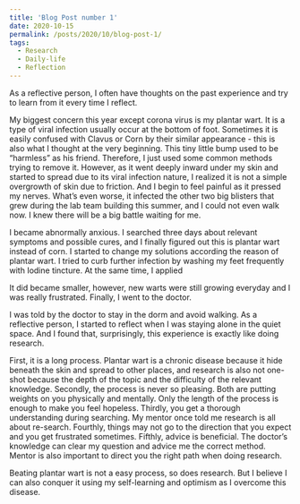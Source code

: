 ```yaml
---
title: 'Blog Post number 1'
date: 2020-10-15
permalink: /posts/2020/10/blog-post-1/
tags:
  - Research
  - Daily-life
  - Reflection
---
```


As a reflective person, I often have thoughts on the past experience and try to learn from it every time I reflect. 

My biggest concern this year except corona virus is my plantar wart. It is a type of viral infection usually occur at the bottom of foot. Sometimes it is easily confused with Clavus or Corn by their similar appearance - this is also what I thought at the very beginning. This tiny little bump used to be “harmless” as his friend. Therefore, I just used some common methods trying to remove it. However, as it went deeply inward under my skin and started to spread due to its viral infection nature, I realized it is not a simple overgrowth of skin due to friction. And I begin to feel painful as it pressed my nerves. What’s even worse, it infected the other two big blisters that grew during the lab team building this summer, and I could not even walk now. I knew there will be a big battle waiting for me.

I became abnormally anxious. I searched three days about relevant symptoms and possible cures, and I finally figured out this is plantar wart instead of corn. I started to change my solutions according the reason of plantar wart. I tried to curb further infection by washing my feet frequently with Iodine tincture. At the same time, I applied  

It did became smaller, however, new warts were still growing everyday and I was really frustrated. Finally, I went to the doctor.

I was told by the doctor to stay in the dorm and avoid walking. As a reflective person, I started to reflect when I was staying alone in the quiet space. And I found that, surprisingly, this experience is exactly like doing research. 

First, it is a long process. Plantar wart is a chronic disease because it hide beneath the skin and spread to other places, and research is also not one-shot because the depth of the topic and the difficulty of the relevant knowledge. Secondly, the process is never so pleasing. Both are putting weights on you physically and mentally. Only the length of the process is enough to make you feel hopeless. Thirdly, you get a thorough understanding during searching. My mentor once told me research is all about re-search. 
Fourthly, things may not go to the direction that you expect and you get frustrated sometimes.
Fifthly, advice is beneficial. The doctor’s knowledge can clear my question and advice me the correct method. Mentor is also important to direct you the right path when doing research. 

Beating plantar wart is not a easy process, so does research. But I believe I can also conquer it using my self-learning and optimism as I overcome this disease. 

